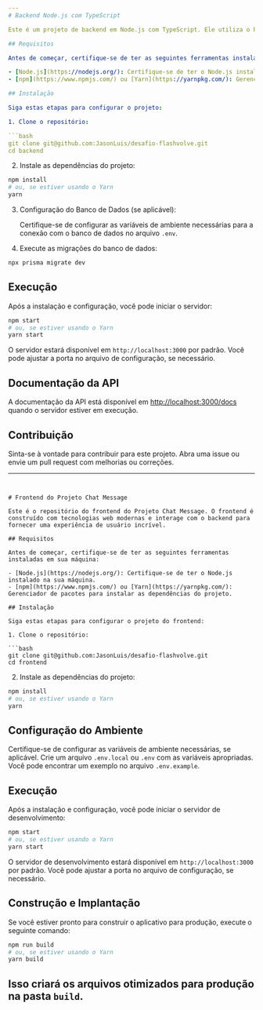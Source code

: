 ```yaml
---
# Backend Node.js com TypeScript

Este é um projeto de backend em Node.js com TypeScript. Ele utiliza o Prisma como ORM para gerenciar o banco de dados.

## Requisitos

Antes de começar, certifique-se de ter as seguintes ferramentas instaladas em sua máquina:

- [Node.js](https://nodejs.org/): Certifique-se de ter o Node.js instalado na sua máquina.
- [npm](https://www.npmjs.com/) ou [Yarn](https://yarnpkg.com/): Gerenciador de pacotes para instalar as dependências do projeto.

## Instalação

Siga estas etapas para configurar o projeto:

1. Clone o repositório:

```bash
git clone git@github.com:JasonLuis/desafio-flashvolve.git
cd backend
```

2. Instale as dependências do projeto:

```bash
npm install
# ou, se estiver usando o Yarn
yarn
```

3. Configuração do Banco de Dados (se aplicável):

   Certifique-se de configurar as variáveis de ambiente necessárias para a conexão com o banco de dados no arquivo `.env`.

4. Execute as migrações do banco de dados:

```bash
npx prisma migrate dev
```

## Execução

Após a instalação e configuração, você pode iniciar o servidor:

```bash
npm start
# ou, se estiver usando o Yarn
yarn start
```

O servidor estará disponível em `http://localhost:3000` por padrão. Você pode ajustar a porta no arquivo de configuração, se necessário.

## Documentação da API

A documentação da API está disponível em [http://localhost:3000/docs](http://localhost:3000/docs) quando o servidor estiver em execução.

## Contribuição

Sinta-se à vontade para contribuir para este projeto. Abra uma issue ou envie um pull request com melhorias ou correções.

---
```


# Frontend do Projeto Chat Message

Este é o repositório do frontend do Projeto Chat Message. O frontend é construído com tecnologias web modernas e interage com o backend para fornecer uma experiência de usuário incrível.

## Requisitos

Antes de começar, certifique-se de ter as seguintes ferramentas instaladas em sua máquina:

- [Node.js](https://nodejs.org/): Certifique-se de ter o Node.js instalado na sua máquina.
- [npm](https://www.npmjs.com/) ou [Yarn](https://yarnpkg.com/): Gerenciador de pacotes para instalar as dependências do projeto.

## Instalação

Siga estas etapas para configurar o projeto do frontend:

1. Clone o repositório:

```bash
git clone git@github.com:JasonLuis/desafio-flashvolve.git
cd frontend
```

2. Instale as dependências do projeto:

```bash
npm install
# ou, se estiver usando o Yarn
yarn
```

## Configuração do Ambiente

Certifique-se de configurar as variáveis de ambiente necessárias, se aplicável. Crie um arquivo `.env.local` ou `.env` com as variáveis apropriadas. Você pode encontrar um exemplo no arquivo `.env.example`.

## Execução

Após a instalação e configuração, você pode iniciar o servidor de desenvolvimento:

```bash
npm start
# ou, se estiver usando o Yarn
yarn start
```

O servidor de desenvolvimento estará disponível em `http://localhost:3000` por padrão. Você pode ajustar a porta no arquivo de configuração, se necessário.

## Construção e Implantação

Se você estiver pronto para construir o aplicativo para produção, execute o seguinte comando:

```bash
npm run build
# ou, se estiver usando o Yarn
yarn build
```

Isso criará os arquivos otimizados para produção na pasta `build`.
---